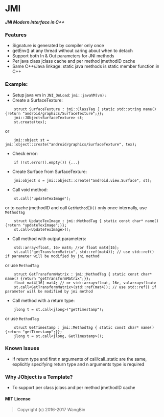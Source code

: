 # JMI
**_JNI Modern Interface in C++_**

### Features

- Signature is generated by compiler only once
- getEnv() at any thread without caring about when to detach
- Support both In & Out parameters for JNI methods
- Per java class jclass cache and per method jmethodID cache
- Same C++/Java linkage: static java methods is static member function in C++

### Example:
- Setup java vm in `JNI_OnLoad`: `jmi::javaVM(vm);`
- Create a SurfaceTexture: 
```
    struct SurfaceTexture : jmi::ClassTag { static std::string name() {return "android/graphics/SurfaceTexture";}};
    jmi::JObject<SurfaceTexture> st;
    st.create(tex);
```

or

```
    jmi::object st = jmi::object::create("android/graphics/SurfaceTexture", tex);
```
- Check error:
```
    if (!st.error().empty()) {...}
```
- Create Surface from SurfaceTexture:
```
    jmi:object s = jmi::object::create("android.view.Surface", st);
```
- Call void method:
```
    st.call("updateTexImage");
```

or to cache jmethodID and call `GetMethodID()` only once internally, use `MethodTag`

```
    struct UpdateTexImage : jmi::MethodTag { static const char* name() {return "updateTexImage";}};
    st.call<UpdateTexImage>();
```

- Call method with output parameters:
```
    std::array<float, 16> mat4; //or float mat4[16];
    st.call("getTransformMatrix", std::ref(mat4)); // use std::ref() if parameter will be modified by jni method
```

or use `MethodTag`

```
    struct GetTransformMatrix : jmi::MethodTag { static const char* name() {return "getTransformMatrix";}};
    float mat4[16] mat4; // or std::array<float, 16>, valarray<float>
    st.call<GetTransformMatrix>(std::ref(mat4)); // use std::ref() if parameter will be modified by jni method
```

- Call method with a return type:
```
    jlong t = st.call<jlong>("getTimestamp");
```

or use `MethodTag`

```
    struct GetTimestamp : jmi::MethodTag { static const char* name() {return "getTimestamp";}};
    jlong t = st.call<jlong, GetTimestamp>();
```


### Known Issues

- If return type and first n arguments of call/call_static are the same, explicitly specifying return type and n arguments type is required

### Why JObject is a Template?
- To support per class jclass and per method jmethodID cache

#### MIT License
>Copyright (c) 2016-2017 WangBin


